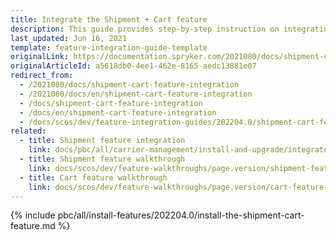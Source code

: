```yaml
---
title: Integrate the Shipment + Cart feature
description: This guide provides step-by-step instruction on integrating Shipment + Cart feature into the Spryker-based project.
last_updated: Jun 16, 2021
template: feature-integration-guide-template
originalLink: https://documentation.spryker.com/2021080/docs/shipment-cart-feature-integration
originalArticleId: a5618db0-4ee1-462e-8165-aedc13881e07
redirect_from:
  - /2021080/docs/shipment-cart-feature-integration
  - /2021080/docs/en/shipment-cart-feature-integration
  - /docs/shipment-cart-feature-integration
  - /docs/en/shipment-cart-feature-integration
  - /docs/scos/dev/feature-integration-guides/202204.0/shipment-cart-feature-integration.html
related:
  - title: Shipment feature integration
    link: docs/pbc/all/carrier-management/install-and-upgrade/integrate-the-shipment-feature.html
  - title: Shipment feature walkthrough
    link: docs/scos/dev/feature-walkthroughs/page.version/shipment-feature-walkthrough/shipment-feature-walkthrough.html
  - title: Cart feature walkthrough
    link: docs/scos/dev/feature-walkthroughs/page.version/cart-feature-walkthrough/cart-feature-walkthrough.html
---
```


{% include pbc/all/install-features/202204.0/install-the-shipment-cart-feature.md %} <!-- To edit, see /_includes/pbc/all/install-features/202204.0/install-the-shipment-cart-feature.md -->
